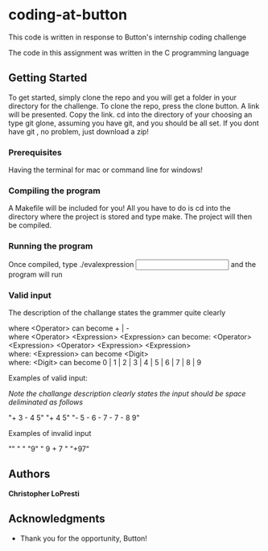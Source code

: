 # coding-at-button

This code is written in response to Button's internship coding challenge 

The code in this assignment was written in the C programming language

## Getting Started

To get started, simply clone the repo and you will get a folder in your directory for the challenge. 
To clone the repo, press the clone button. A link will be presented. Copy the link. 
cd into the directory of your choosing an type git glone, assuming you have git, and you should be all set.
If you dont have git , no problem, just download a zip!

### Prerequisites

Having the terminal for mac or command line for windows!

### Compiling the program

A Makefile will be included for you! 
All you have to do is cd into the directory where the project is stored and type make.
The project will then be compiled.

### Running the program

Once compiled, type ./evalexpression <input string> and the program will run

### Valid input

The description of the challange states the grammer quite clearly

<Operator> <Expression> <Expression>

where \<Operator\> can become + | - <br />
where \<Operator\> \<Expression\> \<Expression\> can become:
\<Operator\> \<Expression\> \<Operator\> \<Expression\> \<Expression\><br />
where: \<Expression\> can become \<Digit\><br />
where: \<Digit\> can become 0 | 1 | 2 | 3 | 4 | 5 | 6 | 7 | 8 | 9 <br />

Examples of valid input:

*Note the challange description clearly states the input should be space deliminated as follows*

"+ 3 - 4 5"
"+ 4 5"
"- 5 - 6 - 7 - 7 - 8 9"

Examples of invalid input

""
" "
"9"
" 9 + 7 "
"+97"

## Authors

**Christopher LoPresti**

## Acknowledgments

* Thank you for the opportunity, Button!

